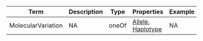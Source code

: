 |Term | Description | Type | Properties | Example | Enum|
| ---| ---| ---| ---| ---| --- |
| MolecularVariation | NA | oneOf | [Allele](./Allele.md), [Haplotype](./Haplotype.md) | NA | NA|
